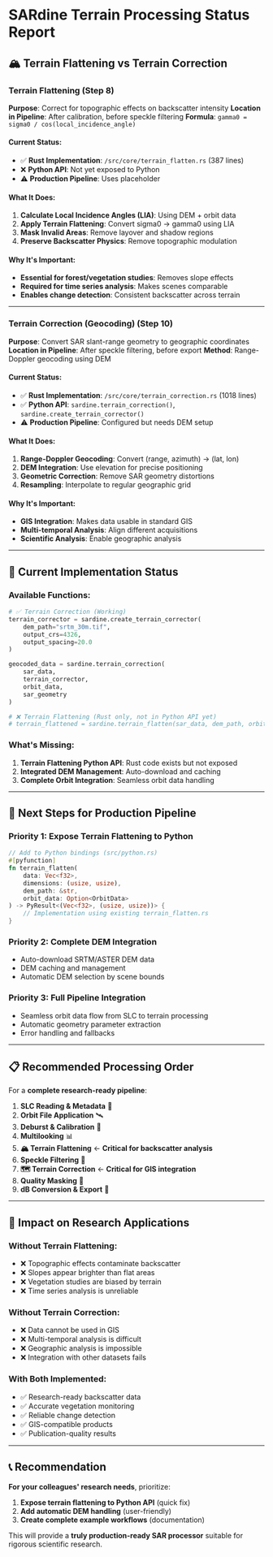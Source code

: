 # SARdine Terrain Processing Status Report

## 🏔️ Terrain Flattening vs Terrain Correction

### **Terrain Flattening** (Step 8)
**Purpose**: Correct for topographic effects on backscatter intensity
**Location in Pipeline**: After calibration, before speckle filtering
**Formula**: `gamma0 = sigma0 / cos(local_incidence_angle)`

#### **Current Status**:
- ✅ **Rust Implementation**: `/src/core/terrain_flatten.rs` (387 lines)
- ❌ **Python API**: Not yet exposed to Python
- ⚠️ **Production Pipeline**: Uses placeholder

#### **What It Does**:
1. **Calculate Local Incidence Angles (LIA)**: Using DEM + orbit data
2. **Apply Terrain Flattening**: Convert sigma0 → gamma0 using LIA
3. **Mask Invalid Areas**: Remove layover and shadow regions
4. **Preserve Backscatter Physics**: Remove topographic modulation

#### **Why It's Important**:
- **Essential for forest/vegetation studies**: Removes slope effects
- **Required for time series analysis**: Makes scenes comparable
- **Enables change detection**: Consistent backscatter across terrain

---

### **Terrain Correction (Geocoding)** (Step 10)
**Purpose**: Convert SAR slant-range geometry to geographic coordinates
**Location in Pipeline**: After speckle filtering, before export
**Method**: Range-Doppler geocoding using DEM

#### **Current Status**:
- ✅ **Rust Implementation**: `/src/core/terrain_correction.rs` (1018 lines)
- ✅ **Python API**: `sardine.terrain_correction()`, `sardine.create_terrain_corrector()`
- ⚠️ **Production Pipeline**: Configured but needs DEM setup

#### **What It Does**:
1. **Range-Doppler Geocoding**: Convert (range, azimuth) → (lat, lon)
2. **DEM Integration**: Use elevation for precise positioning
3. **Geometric Correction**: Remove SAR geometry distortions
4. **Resampling**: Interpolate to regular geographic grid

#### **Why It's Important**:
- **GIS Integration**: Makes data usable in standard GIS
- **Multi-temporal Analysis**: Align different acquisitions
- **Scientific Analysis**: Enable geographic analysis

---

## 🔧 **Current Implementation Status**

### **Available Functions**:
```python
# ✅ Terrain Correction (Working)
terrain_corrector = sardine.create_terrain_corrector(
    dem_path="srtm_30m.tif",
    output_crs=4326,
    output_spacing=20.0
)

geocoded_data = sardine.terrain_correction(
    sar_data,
    terrain_corrector,
    orbit_data,
    sar_geometry
)

# ❌ Terrain Flattening (Rust only, not in Python API yet)
# terrain_flattened = sardine.terrain_flatten(sar_data, dem_path, orbit_data)
```

### **What's Missing**:
1. **Terrain Flattening Python API**: Rust code exists but not exposed
2. **Integrated DEM Management**: Auto-download and caching
3. **Complete Orbit Integration**: Seamless orbit data handling

---

## 🚀 **Next Steps for Production Pipeline**

### **Priority 1: Expose Terrain Flattening to Python**
```rust
// Add to Python bindings (src/python.rs)
#[pyfunction]
fn terrain_flatten(
    data: Vec<f32>,
    dimensions: (usize, usize),
    dem_path: &str,
    orbit_data: Option<OrbitData>
) -> PyResult<(Vec<f32>, (usize, usize))> {
    // Implementation using existing terrain_flatten.rs
}
```

### **Priority 2: Complete DEM Integration**
- Auto-download SRTM/ASTER DEM data
- DEM caching and management
- Automatic DEM selection by scene bounds

### **Priority 3: Full Pipeline Integration**
- Seamless orbit data flow from SLC to terrain processing
- Automatic geometry parameter extraction
- Error handling and fallbacks

---

## 📋 **Recommended Processing Order**

For a **complete research-ready pipeline**:

1. **SLC Reading & Metadata** 📖
2. **Orbit File Application** 🛰️
3. **Deburst & Calibration** 🔧
4. **Multilooking** 📊
5. **🏔️ Terrain Flattening** ← **Critical for backscatter analysis**
6. **Speckle Filtering** 🧽
7. **🗺️ Terrain Correction** ← **Critical for GIS integration**
8. **Quality Masking** 🎯
9. **dB Conversion & Export** 💾

---

## 🎯 **Impact on Research Applications**

### **Without Terrain Flattening**:
- ❌ Topographic effects contaminate backscatter
- ❌ Slopes appear brighter than flat areas
- ❌ Vegetation studies are biased by terrain
- ❌ Time series analysis is unreliable

### **Without Terrain Correction**:
- ❌ Data cannot be used in GIS
- ❌ Multi-temporal analysis is difficult
- ❌ Geographic analysis is impossible
- ❌ Integration with other datasets fails

### **With Both Implemented**:
- ✅ Research-ready backscatter data
- ✅ Accurate vegetation monitoring
- ✅ Reliable change detection
- ✅ GIS-compatible products
- ✅ Publication-quality results

---

## 📞 **Recommendation**

**For your colleagues' research needs**, prioritize:

1. **Expose terrain flattening to Python API** (quick fix)
2. **Add automatic DEM handling** (user-friendly)
3. **Create complete example workflows** (documentation)

This will provide a **truly production-ready SAR processor** suitable for rigorous scientific research.
